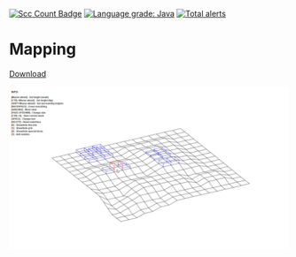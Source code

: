 [![Scc Count Badge](https://sloc.xyz/github/klemek/mapping/?category=code)](https://github.com/boyter/scc/#badges-beta)
[![Language grade: Java](https://img.shields.io/lgtm/grade/java/g/Klemek/Mapping.svg?logo=lgtm&logoWidth=18)](https://lgtm.com/projects/g/Klemek/Mapping/context:java)
[![Total alerts](https://img.shields.io/lgtm/alerts/g/Klemek/Mapping.svg?logo=lgtm&logoWidth=18)](https://lgtm.com/projects/g/Klemek/Mapping/alerts/)

# Mapping

[Download](../../raw/master/download/mapping-1.2.jar)

![preview.png](preview.png)
